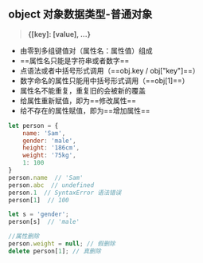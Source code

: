 ## object 对象数据类型-普通对象
>**{[key]: [value], ...}**
+ 由零到多组键值对（属性名：属性值）组成
+ ==属性名只能是字符串或者数字==
+ 点语法或者中括号形式调用（==obj.key / obj["key"]==）
+ 数字命名的属性只能用中括号形式调用（==obj[1]==）
+ 属性名不能重复，重复旧的会被新的覆盖
+ 给属性重新赋值，即为==修改属性==
+ 给不存在的属性赋值，即为==增加属性==
```javascript
let person = {
    name: 'Sam',
    gender: 'male',
    height: '186cm',
    weight: '75kg',
    1: 100
}
person.name  // 'Sam'
person.abc  // undefined
person.1  // SyntaxError 语法错误
person[1]  // 100

let s = 'gender';
person[s]  // 'male'

//属性删除
person.weight = null; // 假删除
delete person[1]; // 真删除
```